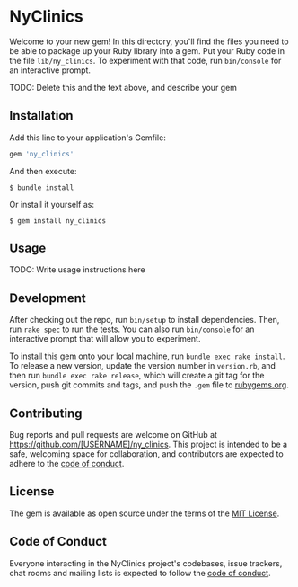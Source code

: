 # NyClinics

Welcome to your new gem! In this directory, you'll find the files you need to be able to package up your Ruby library into a gem. Put your Ruby code in the file `lib/ny_clinics`. To experiment with that code, run `bin/console` for an interactive prompt.

TODO: Delete this and the text above, and describe your gem

## Installation

Add this line to your application's Gemfile:

```ruby
gem 'ny_clinics'
```

And then execute:

    $ bundle install

Or install it yourself as:

    $ gem install ny_clinics

## Usage

TODO: Write usage instructions here

## Development

After checking out the repo, run `bin/setup` to install dependencies. Then, run `rake spec` to run the tests. You can also run `bin/console` for an interactive prompt that will allow you to experiment.

To install this gem onto your local machine, run `bundle exec rake install`. To release a new version, update the version number in `version.rb`, and then run `bundle exec rake release`, which will create a git tag for the version, push git commits and tags, and push the `.gem` file to [rubygems.org](https://rubygems.org).

## Contributing

Bug reports and pull requests are welcome on GitHub at https://github.com/[USERNAME]/ny_clinics. This project is intended to be a safe, welcoming space for collaboration, and contributors are expected to adhere to the [code of conduct](https://github.com/[USERNAME]/ny_clinics/blob/master/CODE_OF_CONDUCT.md).


## License

The gem is available as open source under the terms of the [MIT License](https://opensource.org/licenses/MIT).

## Code of Conduct

Everyone interacting in the NyClinics project's codebases, issue trackers, chat rooms and mailing lists is expected to follow the [code of conduct](https://github.com/[USERNAME]/ny_clinics/blob/master/CODE_OF_CONDUCT.md).
